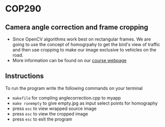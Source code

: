 # COP290

## Camera angle correction and frame cropping 
* Since OpenCV algorithms work best on rectangular frames. We are going to use the concept of homogrpahy to get the bird's view of traffic
 and then use cropping to make our image exclusive to vehicles on the road. 
* More information can be found on our [course webpage](https://www.cse.iitd.ac.in/~rijurekha/cop290_2021.html) 

## Instructions
To run the program write the following commands on your terminal
* `makefile` for compling anglecorrection.cpp to myapp
* `make runempty` to give empty.jpg as input select points for homography 
* press `esc` to view wrapped source image
* press `esc` to view the cropped image
* press `esc` to exit the program
